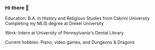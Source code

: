 ### Hi there 👋

Education:
B.A. in History and Religious Studies from Cabrini University
Completing my MLIS degree at Drexel University

Work:
Intern at University of Pennsylvania's Dental Library

Current hobbies:
Piano, video games, and Dungeons & Dragons
